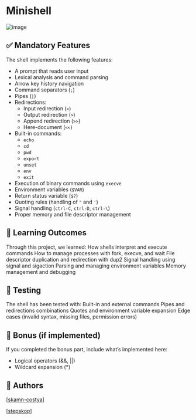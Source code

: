 # Minishell

![image](https://github.com/user-attachments/assets/077ce09d-4a3f-4273-832f-544c29ef6fcc)

## ✅ Mandatory Features
The shell implements the following features:
- A prompt that reads user input
- Lexical analysis and command parsing
- Arrow key history navigation
- Command separators (`;`)
- Pipes (`|`)
- Redirections:
  - Input redirection (`<`)
  - Output redirection (`>`)
  - Append redirection (`>>`)
  - Here-document (`<<`)
- Built-in commands:
  - `echo`
  - `cd`
  - `pwd`
  - `export`
  - `unset`
  - `env`
  - `exit`
- Execution of binary commands using `execve`
- Environment variables (`$VAR`)
- Return status variable (`$?`)
- Quoting rules (handling of `"` and `'`)
- Signal handling (`ctrl-C`, `ctrl-D`, `ctrl-\`)
- Proper memory and file descriptor management

## 🧠 Learning Outcomes
Through this project, we learned:
How shells interpret and execute commands
How to manage processes with fork, execve, and wait
File descriptor duplication and redirection with dup2
Signal handling using signal and sigaction
Parsing and managing environment variables
Memory management and debugging

## 🧪 Testing
The shell has been tested with:
Built-in and external commands
Pipes and redirections combinations
Quotes and environment variable expansion
Edge cases (invalid syntax, missing files, permission errors)

## 🎁 Bonus (if implemented)
If you completed the bonus part, include what’s implemented here:
- Logical operators (&&, ||)
- Wildcard expansion (*)

## 👤 Authors
[[skamn-costya](https://github.com/skamn-costya)]

[[stepskop](https://github.com/stepskop)]
